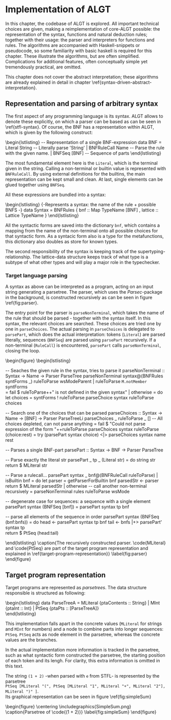 
# Implementation of ALGT

In this chapter, the codebase of ALGT is explored. All important technical choices are given, making a reimplementation of core-ALGT possible: the representation of the syntax, functions and natural deduction rules; together with their usage: the parser and interpreters for functions and rules. The algorithms are accompanied with Haskell-snippets or pseudocode, so some familiarity with basic haskell is required for this chapter. These illustrate the algorithms, but are often simplified. Complications for additional features, often conceptually simple yet tremendously practical, are omitted.

This chapter does not cover the abstract interpretation; these algorithms are already explained in detail in chapter \ref{syntax-driven-abstract-interpretation}.


## Representation and parsing of arbitrary syntax

The first aspect of any programming language is its syntax. ALGT allows to denote these explicitly, on which a parser can be based as can be seen in \ref{stfl-syntax}. Of course, the BNF has a representation within ALGT, which is given by the following construct:

\begin{lstlisting}
-- Representation of a single BNF-expression
data BNF 	= Literal String	-- Literally parse 'String'
		| BNFRuleCall Name	-- Parse the rule with the given name.
		| BNFSeq [BNF]		-- Sequence of parts
\end{lstlisting}

The most fundamental element here is the `Literal`, which is the terminal given in the string. Calling a non-terminal or builtin value is represented with `BNFRuleCall`. By using external definitions for the builtins, the main representation can be kept small and clean. At last, single elements can be glued together using `BNFSeq`.

All these expressions are bundled into a syntax:

\begin{lstlisting}
{-Represents a syntax: the name of the rule + possible BNFS -}
data Syntax	= BNFRules 
			{ bnf 		:: Map TypeName [BNF]
			, lattice 	:: Lattice TypeName
			}
\end{lstlisting}

All the syntactic forms are saved into the dictionary `bnf`, which contains a mapping from the name of the non-terminal onto all possible choices for that syntactic form. As a syntacic form also is a type for the metafunctions, this dictionary also doubles as store for known types.

 The second responsibility of the syntax is keeping track of the supertyping-relationship. The lattice-data structure keeps track of what type is a subtype of what other types and will play a major role in the typechecker.

### Target language parsing

A syntax as above can be interpreted as a program, acting on an input string generating a parsetree. The parser, which uses the _Parsec_-package in the background, is constructed recursively as can be seen in figure \ref{fig:parser}.

The entry point for the parser is `parseNonTerminal`, which takes the name of the rule that should be parsed - together with the syntax itself. In this syntax, the relevant choices are searched. These choices are tried one by one in `parseChoices`. The actual parsing in `parseChoices` is delegated to `parsePart`, which does the actual interpretation: tokens (`Literal`) are parsed literally, sequences (`BNFSeq`) are parsed using `parsePart` recursively. If a non-terminal (`RuleCall`) is encountered, `parsePart` calls `parseNonTerminal`, closing the loop. 

\begin{figure}
\begin{lstlisting}

-- Seaches the given rule in the syntax, tries to parse it
parseNonTerminal	:: Syntax -> Name -> Parser ParseTree
parseNonTerminal syntax@(BNFRules syntForms _) ruleToParse wsModeParent
 | ruleToParse `M.notMember` syntForms	
		= fail $ ruleToParse++" is not defined in the given syntax"
 | otherwise	= do	let choices	= syntForms ! ruleToParse
			parseChoice syntax ruleToParse choices 




-- Search one of the choices that can be parsed
parseChoices	:: Syntax -> Name -> [BNF] -> Parser ParseTreeLi
parseChoices _ ruleToParse _ []
	-- All choices depleted, can not parse anything
	= fail $ "Could not parse expression of the form "++ruleToParse
parseChoices syntax ruleToParse  (choice:rest)
	= try (parsePart syntax choice)
	   <|>  parseChoices syntax name  rest




-- Parses a single BNF-part
parsePart	:: Syntax -> BNF -> Parser ParseTree

-- Parse exactly the literal str
parsePart _ tp _ (Literal str)
		= do	string str
			return $ MLiteral str

-- Parse a rulecall...
parsePart syntax _  bnf@(BNFRuleCall ruleToParse)
 | isBuiltin bnf
		= do	let parser	= getParserForBuiltin bnf
			parsedStr	<- parser
			return $ MLiteral parsedStr
 | otherwise		-- call another non-terminal recursively
		= parseNonTerminal rules ruleToParse wsMode

-- degenerate case for sequences: a sequence with a single element
parsePart syntax (BNFSeq [bnf])
		= parsePart syntax tp  bnf

-- parse all elements of the sequence in order
parsePart syntax (BNFSeq (bnf:bnfs))
		= do	head	<- parsePart syntax tp  bnf
			tail	<- bnfs |+> parsePart' syntax tp  
			return $ PtSeq (head:tail)


\end{lstlisting}
\caption{The recursively constructed parser. \code{MLiteral} and \code{PtSeq} are part of the target program representation and explained in \ref{target-program-representation}}
\label{fig:parser}
\end{figure}

## Target program representation

Target programs are represented as _parsetrees_. The data structure responsible is structured as following:

\begin{lstlisting}
data ParseTreeA
	= MLiteral 	{ptaContents :: String}
	| MInt		{ptaInt :: Int}	
	| PtSeq		{ptaPts :: [ParseTreeA]}	
\end{lstlisting}

This implementation falls apart in the concrete values (`MLiteral` for strings and `MInt` for numbers) and a node to combine parts into longer sequences: `PtSeq`. `PtSeq` acts as node element in the parsetree, whereas the concrete values are the branches.

In the actual implementation more information is tracked in the parsetree, such as what syntactic form constructed the parsetree, the starting position of each token and its lengh. For clarity, this extra information is omitted in this text.

The string `(1 + 2)` -when parsed with `e` from STFL- is represented by the parsetree  
`PtSeq [MLiteral "(", PtSeq [MLiteral "1", MLiteral "+", MLiteral "2"], MLiteral ")" ]`.  
Its graphical representation can be seen in figure \ref{fig:simpleSum}

\begin{figure}
\centering
\includegraphics{SimpleSum.png}
\caption{Parsetree of \code{(1 + 2)}}
\label{fig:simpleSum}
\end{figure}


